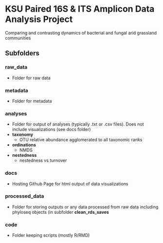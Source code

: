 # KSU Paired 16S & ITS Amplicon Data Analysis Project

Comparing and contrasting dynamics of bacterial and fungal arid grassland communities

## Subfolders

### raw_data

-   Folder for raw data

### metadata

-   Folder for metadata

### analyses

-   Folder for output of analyses (typically .txt or .csv files). Does not include visualizations (see docs folder)
-   **taxonomy**
    -   OTU relative abundance agglomerated to all taxonomic ranks
-   **ordinations**
    -   NMDS
-   **nestedness**
    -   nestedness vs turnover

### docs

-   Hosting Github Page for html output of data visualizations

### processed_data

-   Folder for storing outputs or any data processed from raw data including phyloseq objects (in subfolder **clean_rds_saves**

### code

-   Folder keeping scripts (mostly R/RMD)
